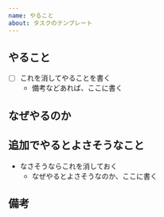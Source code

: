 ```yaml
---
name: やること
about: タスクのテンプレート
---
```


## やること

<!-- 必要な工程を具体的に書く -->

- [ ] これを消してやることを書く
  - 備考などあれば、ここに書く

## なぜやるのか

<!-- ゴールを明確にするために、このタスクの目的を書く -->

## 追加でやるとよさそうなこと

<!-- このタスクの目的からは外れるが、別途やったほうがよさそうなことを書く -->

- なさそうならこれを消しておく
  - なぜやるとよさそうなのか、ここに書く

## 備考

<!-- あれば書く -->
